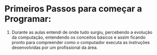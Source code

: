 # Primeiros Passos para começar a Programar:

1. Durante as aulas entendi de onde tudo surgiu, percebendo a evolução da computação, entendendo os conceitos básicos e assim ficando pronto para compreender como o computador executa as instruções desenvolvidas por um profissional da área.